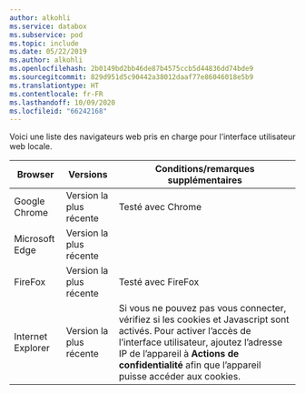 ```yaml
---
author: alkohli
ms.service: databox
ms.subservice: pod
ms.topic: include
ms.date: 05/22/2019
ms.author: alkohli
ms.openlocfilehash: 2b0149bd2bb46de87b4575ccb5d44836dd74bde9
ms.sourcegitcommit: 829d951d5c90442a38012daaf77e86046018e5b9
ms.translationtype: HT
ms.contentlocale: fr-FR
ms.lasthandoff: 10/09/2020
ms.locfileid: "66242168"
---
```

Voici une liste des navigateurs web pris en charge pour l’interface utilisateur web locale.

| **Browser** | **Versions** | **Conditions/remarques supplémentaires** |
| --- | --- | --- |
| Google Chrome |Version la plus récente |Testé avec Chrome|
| Microsoft Edge |Version la plus récente | |
| FireFox | Version la plus récente | Testé avec FireFox|
| Internet Explorer |Version la plus récente |Si vous ne pouvez pas vous connecter, vérifiez si les cookies et Javascript sont activés. Pour activer l’accès de l’interface utilisateur, ajoutez l’adresse IP de l’appareil à **Actions de confidentialité** afin que l’appareil puisse accéder aux cookies. |
